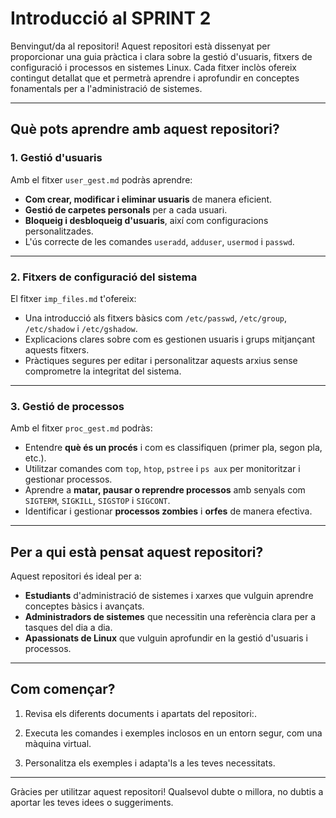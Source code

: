 # Introducció al SPRINT 2

Benvingut/da al repositori! Aquest repositori està dissenyat per proporcionar una guia pràctica i clara sobre la gestió d'usuaris, fitxers de configuració i processos en sistemes Linux. Cada fitxer inclòs ofereix contingut detallat que et permetrà aprendre i aprofundir en conceptes fonamentals per a l'administració de sistemes.

---

## Què pots aprendre amb aquest repositori?

### 1. **Gestió d'usuaris**
Amb el fitxer `user_gest.md` podràs aprendre:
- **Com crear, modificar i eliminar usuaris** de manera eficient.
- **Gestió de carpetes personals** per a cada usuari.
- **Bloqueig i desbloqueig d'usuaris**, així com configuracions personalitzades.
- L'ús correcte de les comandes `useradd`, `adduser`, `usermod` i `passwd`.

---

### 2. **Fitxers de configuració del sistema**
El fitxer `imp_files.md` t'ofereix:
- Una introducció als fitxers bàsics com `/etc/passwd`, `/etc/group`, `/etc/shadow` i `/etc/gshadow`.
- Explicacions clares sobre com es gestionen usuaris i grups mitjançant aquests fitxers.
- Pràctiques segures per editar i personalitzar aquests arxius sense comprometre la integritat del sistema.

---

### 3. **Gestió de processos**
Amb el fitxer `proc_gest.md` podràs:
- Entendre **què és un procés** i com es classifiquen (primer pla, segon pla, etc.).
- Utilitzar comandes com `top`, `htop`, `pstree` i `ps aux` per monitoritzar i gestionar processos.
- Aprendre a **matar, pausar o reprendre processos** amb senyals com `SIGTERM`, `SIGKILL`, `SIGSTOP` i `SIGCONT`.
- Identificar i gestionar **processos zombies** i **orfes** de manera efectiva.

---

## Per a qui està pensat aquest repositori?

Aquest repositori és ideal per a:
- **Estudiants** d'administració de sistemes i xarxes que vulguin aprendre conceptes bàsics i avançats.
- **Administradors de sistemes** que necessitin una referència clara per a tasques del dia a dia.
- **Apassionats de Linux** que vulguin aprofundir en la gestió d'usuaris i processos.

---

## Com començar?

1. Revisa els diferents documents i apartats del repositori:.
2. Executa les comandes i exemples inclosos en un entorn segur, com una màquina virtual.

3. Personalitza els exemples i adapta'ls a les teves necessitats.

---

Gràcies per utilitzar aquest repositori! Qualsevol dubte o millora, no dubtis a aportar les teves idees o suggeriments.
